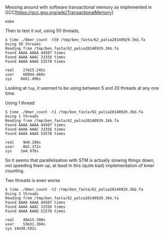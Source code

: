 Messing around with software transactional memory as implemented in GCC[https://gcc.gnu.org/wiki/TransactionalMemory]

```
make
```
Then to test it out, using 50 threads,
```
$ time ./8mer_count -t50 /tmp/ben_fasta/62_palsa20140929.3kb.fa
Using 50 threads
Reading from /tmp/ben_fasta/62_palsa20140929.3kb.fa
Found AAAA AAAA 44507 times
Found AAAA AAAC 33356 times
Found AAAA AAAG 52578 times

real    27m25.245s
user    609m4.460s
sys    8m51.496s
```
Looking at `top`, it seemed to be using between 5 and 20 threads at any one time.

Using 1 thread
```
$ time ./8mer_count -t1 /tmp/ben_fasta/62_palsa20140929.3kb.fa
Using 1 threads
Reading from /tmp/ben_fasta/62_palsa20140929.3kb.fa
Found AAAA AAAA 44507 times
Found AAAA AAAC 33356 times
Found AAAA AAAG 52578 times

real    9m9.286s
user    8m2.372s
sys    1m4.976s
```

So it seems that parallelisation with STM is actually slowing things down, not speeding them up, at least in this (quite bad) implementation of kmer counting.

Two threads is even worse
```
$ time ./8mer_count -t2 /tmp/ben_fasta/62_palsa20140929.3kb.fa
Using 2 threads
Reading from /tmp/ben_fasta/62_palsa20140929.3kb.fa
Found AAAA AAAA 44507 times
Found AAAA AAAC 33356 times
Found AAAA AAAG 52578 times

real	46m15.390s
user	53m31.304s
sys	14m30.592s
```
